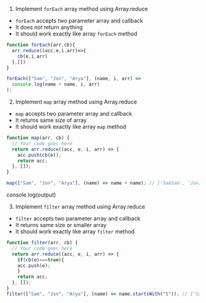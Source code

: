 1. Implement `forEach` array method using Array.reduce

- `forEach` accepts two parameter array and callback
- It does not return anything
- It should work exactly like array `forEach` method

```js
function forEach(arr,cb){
  arr.reduce((acc,e,i,arr)=>{
    cb(e,i,arr)
  },[])
}

forEach(["Sam", "Jon", "Arya"], (name, i, arr) =>
  console.log(name + name, i, arr)
);
```

2. Implement `map` array method using Array.reduce

- `map` accepts two parameter array and callback
- It returns same size of array
- It should work exactly like array `map` method

```js
function map(arr, cb) {
  // Your code goes here
  return arr.reduce((acc, e, i, arr) => {
    acc.push(cb(e));
    return acc;
  }, []);
}

map(["Sam", "Jon", "Arya"], (name) => name + name); // ['SamSam', 'JonJon', 'AryaArya']
```

console.log(output)

3. Implement `filter` array method using Array.reduce

- `filter` accepts two parameter array and callback
- It returns same size or smaller array
- It should work exactly like array `filter` method

```js
function filter(arr, cb) {
  // Your code goes here
  return arr.reduce((acc, e, i, arr) => {
    if(cb(e)===true){
    acc.push(e);
    }
    return acc;
  }, []);
}
filter(["Sam", "Jon", "Arya"], (name) => name.startsWith("S")); // ['Sam']
```
